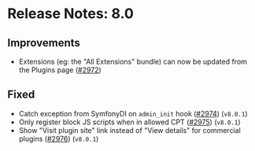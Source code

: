 # Release Notes: 8.0

## Improvements

- Extensions (eg: the "All Extensions" bundle) can now be updated from the Plugins page ([#2972](https://github.com/GatoGraphQL/GatoGraphQL/pull/2972))

## Fixed

- Catch exception from SymfonyDI on `admin_init` hook ([#2974](https://github.com/GatoGraphQL/GatoGraphQL/pull/2974)) (`v8.0.1`)
- Only register block JS scripts when in allowed CPT ([#2975](https://github.com/GatoGraphQL/GatoGraphQL/pull/2975)) (`v8.0.1`)
- Show "Visit plugin site" link instead of "View details" for commercial plugins ([#2976](https://github.com/GatoGraphQL/GatoGraphQL/pull/2976)) (`v8.0.1`)
